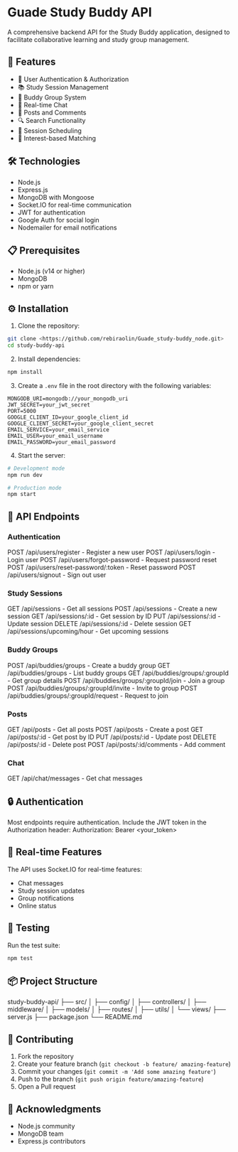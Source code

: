 # Guade Study Buddy API

A comprehensive backend API for the Study Buddy application, designed to facilitate collaborative learning and study group management.

## 🚀 Features

- 👥 User Authentication & Authorization
- 📚 Study Session Management
- 👥 Buddy Group System
- 💬 Real-time Chat
- 📝 Posts and Comments
- 🔍 Search Functionality
- 📅 Session Scheduling
- 🎯 Interest-based Matching

## 🛠️ Technologies

- Node.js
- Express.js
- MongoDB with Mongoose
- Socket.IO for real-time communication
- JWT for authentication
- Google Auth for social login
- Nodemailer for email notifications
## 📋 Prerequisites

- Node.js (v14 or higher)
- MongoDB
- npm or yarn
## ⚙️ Installation

1. Clone the repository:
```bash
git clone <https://github.com/rebiraolin/Guade_study-buddy_node.git>
cd study-buddy-api
```

2. Install dependencies:
```bash
npm install
```
3. Create a `.env` file in the root directory with the following variables:
```env
MONGODB_URI=mongodb://your_mongodb_uri
JWT_SECRET=your_jwt_secret
PORT=5000
GOOGLE_CLIENT_ID=your_google_client_id
GOOGLE_CLIENT_SECRET=your_google_client_secret
EMAIL_SERVICE=your_email_service
EMAIL_USER=your_email_username
EMAIL_PASSWORD=your_email_password
```

4. Start the server:
```bash
# Development mode
npm run dev

# Production mode
npm start
```

## 🔌 API Endpoints

### Authentication

POST /api/users/register - Register a new user
POST /api/users/login - Login user
POST /api/users/forgot-password - Request password reset
POST /api/users/reset-password/:token - Reset password
POST /api/users/signout - Sign out user

### Study Sessions

GET /api/sessions - Get all sessions
POST /api/sessions - Create a new session
GET /api/sessions/:id - Get session by ID
PUT /api/sessions/:id - Update session
DELETE /api/sessions/:id - Delete session
GET /api/sessions/upcoming/hour - Get upcoming sessions

### Buddy Groups

POST /api/buddies/groups - Create a buddy group
GET /api/buddies/groups - List buddy groups
GET /api/buddies/groups/:groupId - Get group details
POST /api/buddies/groups/:groupId/join - Join a group
POST /api/buddies/groups/:groupId/invite - Invite to group
POST /api/buddies/groups/:groupId/request - Request to join

### Posts

GET /api/posts - Get all posts
POST /api/posts - Create a post
GET /api/posts/:id - Get post by ID
PUT /api/posts/:id - Update post
DELETE /api/posts/:id - Delete post
POST /api/posts/:id/comments - Add comment

### Chat

GET /api/chat/messages - Get chat messages
## 🔒 Authentication

Most endpoints require authentication. Include the JWT token in the Authorization header:
Authorization: Bearer <your_token>
## 📱 Real-time Features

The API uses Socket.IO for real-time features:
- Chat messages
- Study session updates
- Group notifications
- Online status

## 🧪 Testing

Run the test suite:
```bash
npm test
```
## 📦 Project Structure
study-buddy-api/
├── src/
│ ├── config/
│ ├── controllers/
│ ├── middleware/
│ ├── models/
│ ├── routes/
│ ├── utils/
│ └── views/
├── server.js
├── package.json
└── README.md
## 🤝 Contributing

1. Fork the repository
2. Create your feature branch (`git checkout -b feature/ amazing-feature`)
3. Commit your changes (`git commit -m 'Add some amazing feature'`)
4. Push to the branch (`git push origin feature/amazing-feature`)
5. Open a Pull request
## 🙏 Acknowledgments

- Node.js community
- MongoDB team
- Express.js contributors

